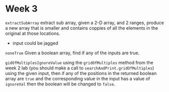 # Week 3

`extractSubArray`
extract sub array, given a 2-D array, and 2 ranges, produce a new array that is smaller and contains coppies of all the elements in the original at those locations. 
* input could be jagged

`noneTrue`
Given a boolean array, find if any of the inputs are true. 

`gidOfMultiplesIgnoreValue`
using the `gridOfMultiples` method from the week 2 lab (you should make a call to `searchAndPrint.gridOfMultiples`) using the given input, then if any of the positions in the returned boolean array are `true` and the corresponding value in the input has a value of `ignoreVal` then the boolean will be changed to `false`. 
